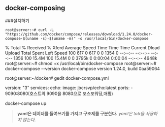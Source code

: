 ## docker-composing


###설치하기
```
root@server:~# curl -L "https://github.com/docker/compose/releases/download/1.24.0/docker-compose-$(uname -s)-$(uname -m)" -o /usr/local/bin/docker-compose
```
> 
  % Total    % Received % Xferd  Average Speed   Time    Time     Time  Current
                                 Dload  Upload   Total   Spent    Left  Speed
100   617    0   617    0     0   1354      0 --:--:-- --:--:-- --:--:--  1356
100 15.4M  100 15.4M    0     0  3795k      0  0:00:04  0:00:04 --:--:-- 4648k
root@server:~# chmod +x /usr/local/bin/docker-compose
root@server:~# docker-compose --version
docker-compose version 1.24.0, build 0aa59064


root@server:~/docker# gedit docker-compose.yml


version: "3"
services:
echo:
	image: jbcrsvp/echo:latest
	ports: 
	   - 9090:8080(호스트의 9090을 8080으로 포스포워딩,매핑)


docker-compose up

> **yaml은 데이터를 들여쓰기를 가지고 구조제를 구분한다.** *yaml은 tab을 사용하지 않는다.*